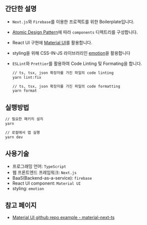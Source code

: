 ## 간단한 설명
- `Next.js`와 `Firebase`를 이용한 프로젝트를 위한 Boilerplate입니다.
- [Atomic Design Pattern](https://bradfrost.com/blog/post/atomic-web-design)에 따라 `components` 디렉트리를 구성합니다.
- React UI 구현에 [Material UI](https://mui.com/)를 활용합니다.
- styling을 위해 CSS-IN-JS 라이브러리인 [emotion](https://emotion.sh/docs/introduction)을 활용합니다
- `ESLint`와 `Prettier`를 활용하여 Code Linting 및 Formating을 합니다.

    ```bash
    // ts, tsx, json 확장자를 가진 파일의 code linting
    yarn lint:fix

    // ts, tsx, json 확장자를 가진 파일의 code formatting
    yarn format
    ```

## 실행방법
```bash
// 필요한 패키치 설치
yarn

// 로컬에서 앱 실행
yarn dev
```

## 사용기술
- 프로그래밍 언어: `TypeScript`
- 웹 프론트엔드 프레임워크: `Next.js`
- BaaS(Backend-as-a-service): `firebase`
- React UI component: `Material UI`
- styling: `emotion`

## 참고 페이지
- [Material UI github repo example - material-next-ts](https://github.com/mui/material-ui/tree/master/examples/material-next-ts)